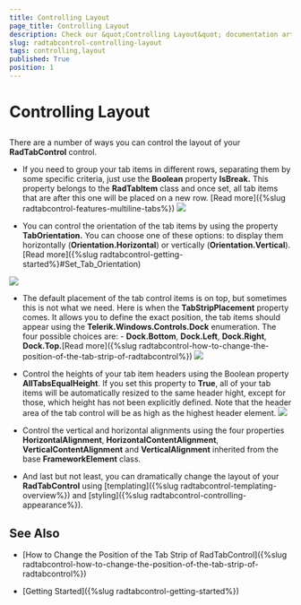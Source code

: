 ```yaml
---
title: Controlling Layout
page_title: Controlling Layout
description: Check our &quot;Controlling Layout&quot; documentation article for the RadTabControl {{ site.framework_name }} control.
slug: radtabcontrol-controlling-layout
tags: controlling,layout
published: True
position: 1
---
```


# Controlling Layout



## 

There are a number of ways you can control the layout of your __RadTabControl__ control.
				
* If you need to group your tab items in different rows, separating them by some specific criteria, just use the __Boolean__ property __IsBreak.__ This property belongs to the __RadTabItem__ class and once set, all tab items that are after this one will be placed on a new row. [Read more]({%slug radtabcontrol-features-multiline-tabs%})
![](images/RadTabControl_Figure_00255.png)

* You can control the orientation of the tab items by using the property __TabOrientation.__ You can choose one of these  options: to display them horizontally (__Orientation.Horizontal__) or vertically (__Orientation.Vertical__). [Read more]({%slug radtabcontrol-getting-started%}#Set_Tab_Orientation)

![](images/RadTabControl_Figure_00257.png)

* The default placement of the tab control items is on top, but sometimes this is not what we need. Here is when the __TabStripPlacement__ property comes. It allows you to define the exact position, the tab items should appear using the __Telerik.Windows.Controls.Dock__ enumeration. The four possible choices are: - __Dock.Bottom__, __Dock.Left__, __Dock.Right__, __Dock.Top.__[Read more]({%slug radtabcontrol-how-to-change-the-position-of-the-tab-strip-of-radtabcontrol%})
![](images/RadTabControl_Figure_00258.png)

* Control the heights of your tab item headers using the Boolean property __AllTabsEqualHeight__. If you set this property to __True__, all of your tab items will be automatically resized to the same header hight, except for those, which height has not been explicitly defined. Note that the header area of the tab control will be as high as the highest header element.
![](images/RadTabControl_Figure_00259.png)

* Control the vertical and horizontal alignments using the four properties __HorizontalAlignment__, __HorizontalContentAlignment__, __VerticalContentAlignment__ and __VerticalAlignment__ inherited from the base __FrameworkElement__ class.
							

* And last but not least, you can dramatically change the layout of your __RadTabControl__ using [templating]({%slug radtabcontrol-templating-overview%}) and [styling]({%slug radtabcontrol-controlling-appearance%}).
							

## See Also

 * [How to Change the Position of the Tab Strip of RadTabControl]({%slug radtabcontrol-how-to-change-the-position-of-the-tab-strip-of-radtabcontrol%})

 * [Getting Started]({%slug radtabcontrol-getting-started%})